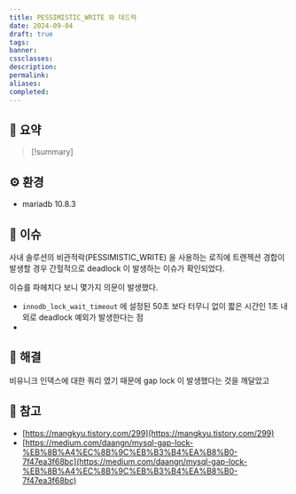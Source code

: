 ```yaml
---
title: PESSIMISTIC_WRITE 와 데드락
date: 2024-09-04
draft: true
tags:
banner:
cssclasses:
description:
permalink:
aliases:
completed:
---
```

## 📝 요약
> [!summary]
> 

## ⚙️ 환경
- mariadb 10.8.3
## 💬 이슈
사내 솔루션의 비관적락(PESSIMISTIC_WRITE) 을 사용하는 로직에 트랜젝션 경합이 발생할 경우 간헐적으로 deadlock 이 발생하는 이슈가 확인되었다.  

이슈를 파헤치다 보니 몇가지 의문이 발생했다.  
- `innodb_lock_wait_timeout` 에 설정된 50초 보다 터무니 없이 짧은 시간인 1초 내외로 deadlock 예외가 발생한다는 점
- 


## 🧗 해결

비유니크 인덱스에 대한 쿼리 였기 때문에 gap lock 이 발생했다는 것을 깨달았고

## 🚀 참고
- [https://mangkyu.tistory.com/299](https://mangkyu.tistory.com/299)
- [https://medium.com/daangn/mysql-gap-lock-%EB%8B%A4%EC%8B%9C%EB%B3%B4%EA%B8%B0-7f47ea3f68bc](https://medium.com/daangn/mysql-gap-lock-%EB%8B%A4%EC%8B%9C%EB%B3%B4%EA%B8%B0-7f47ea3f68bc)
